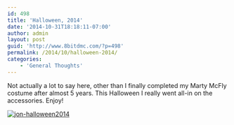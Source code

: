 ```yaml
---
id: 498
title: 'Halloween, 2014'
date: '2014-10-31T18:18:11-07:00'
author: admin
layout: post
guid: 'http://www.8bitdmc.com/?p=498'
permalink: /2014/10/halloween-2014/
categories:
    - 'General Thoughts'
---
```


Not actually a lot to say here, other than I finally completed my Marty McFly costume after almost 5 years. This Halloween I really went all-in on the accessories. Enjoy!

[![jon-halloween2014](../images/2014/11/jon-halloween2014-300x225.jpg)](../images/2014/11/jon-halloween2014.jpg)